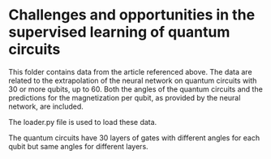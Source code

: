 # Challenges and opportunities in the supervised learning of quantum circuits

This folder contains data from the article referenced above. The data are related to the extrapolation of the neural network on quantum circuits with 30 or more qubits, up to 60.
Both the angles of the quantum circuits and the predictions for the magnetization per qubit, as provided by the neural network, are included.

The loader.py file is used to load these data.

The quantum circuits have 30 layers of gates with different angles for each qubit but same angles for different layers.
